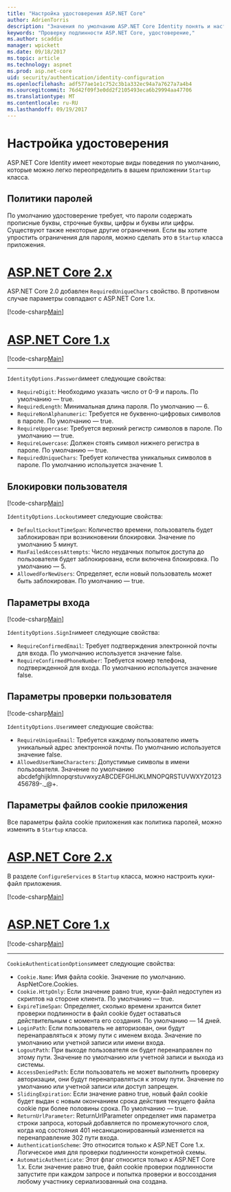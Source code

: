 ```yaml
---
title: "Настройка удостоверения ASP.NET Core"
author: AdrienTorris
description: "Значения по умолчанию ASP.NET Core Identity понять и настройки различных свойств Identity для использования пользовательских значений."
keywords: "Проверку подлинности ASP.NET Core, удостоверение,"
ms.author: scaddie
manager: wpickett
ms.date: 09/18/2017
ms.topic: article
ms.technology: aspnet
ms.prod: asp.net-core
uid: security/authentication/identity-configuration
ms.openlocfilehash: adf577ae1e1c752c3b1a332ec94a7a7627a7a4b4
ms.sourcegitcommit: 76d42f09f3e0dd2f2105493eca6b29994aa47706
ms.translationtype: MT
ms.contentlocale: ru-RU
ms.lasthandoff: 09/19/2017
---
```

# <a name="configure-identity"></a>Настройка удостоверения

ASP.NET Core Identity имеет некоторые виды поведения по умолчанию, которые можно легко переопределить в вашем приложении `Startup` класса.

## <a name="passwords-policy"></a>Политики паролей

По умолчанию удостоверение требует, что пароли содержать прописные буквы, строчные буквы, цифры и буквы или цифры. Существуют также некоторые другие ограничения. Если вы хотите упростить ограничения для пароля, можно сделать это в `Startup` класса приложения.

# <a name="aspnet-core-2xtabaspnetcore2x"></a>[ASP.NET Core 2.x](#tab/aspnetcore2x)

ASP.NET Core 2.0 добавлен `RequiredUniqueChars` свойство. В противном случае параметры совпадают с ASP.NET Core 1.x.

[!code-csharp[Main](identity/sample/src/ASPNETv2-IdentityDemo-Configuration/Startup.cs?range=29-37,50-52)]

# <a name="aspnet-core-1xtabaspnetcore1x"></a>[ASP.NET Core 1.x](#tab/aspnetcore1x)

[!code-csharp[Main](identity/sample/src/ASPNET-IdentityDemo-PrimaryKeysConfig/Startup.cs?range=58-65,84)]

---

`IdentityOptions.Password`имеет следующие свойства:
* `RequireDigit`: Необходимо указать число от 0-9 и пароль. По умолчанию — true.
* `RequiredLength`: Минимальная длина пароля. По умолчанию — 6.
* `RequireNonAlphanumeric`: Требуется не буквенно-цифровых символов в пароле. По умолчанию — true.
* `RequireUppercase`: Требуется верхний регистр символов в пароле. По умолчанию — true.
* `RequireLowercase`: Должен стоять символ нижнего регистра в пароле. По умолчанию — true.
* `RequiredUniqueChars`: Требует количества уникальных символов в пароле. По умолчанию используется значение 1.


## <a name="users-lockout"></a>Блокировки пользователя

[!code-csharp[Main](identity/sample/src/ASPNETv2-IdentityDemo-Configuration/Startup.cs?range=29-30,39-42,50-52)]

`IdentityOptions.Lockout`имеет следующие свойства:
* `DefaultLockoutTimeSpan`: Количество времени, пользователь будет заблокирован при возникновении блокировки. Значение по умолчанию 5 минут.
* `MaxFailedAccessAttempts`: Число неудачных попыток доступа до пользователя будет заблокирована, если включена блокировка. По умолчанию — 5.
* `AllowedForNewUsers`: Определяет, если новый пользователь может быть заблокирован. По умолчанию — true.


## <a name="sign-in-settings"></a>Параметры входа

[!code-csharp[Main](identity/sample/src/ASPNETv2-IdentityDemo-Configuration/Startup.cs?range=29-30,44-46,50-52)]

`IdentityOptions.SignIn`имеет следующие свойства:
* `RequireConfirmedEmail`: Требует подтверждения электронной почты для входа. По умолчанию используется значение false.
* `RequireConfirmedPhoneNumber`: Требуется номер телефона, подтвержденной для входа. По умолчанию используется значение false.


## <a name="user-validation-settings"></a>Параметры проверки пользователя

[!code-csharp[Main](identity/sample/src/ASPNETv2-IdentityDemo-Configuration/Startup.cs?range=29-30,48-52)]

`IdentityOptions.User`имеет следующие свойства:
* `RequireUniqueEmail`: Требуется каждому пользователю иметь уникальный адрес электронной почты. По умолчанию используется значение false.
* `AllowedUserNameCharacters`: Допустимые символы в имени пользователя. Значение по умолчанию abcdefghijklmnopqrstuvwxyzABCDEFGHIJKLMNOPQRSTUVWXYZ0123456789-._@+.

## <a name="applications-cookie-settings"></a>Параметры файлов cookie приложения

Все параметры файла cookie приложения как политика паролей, можно изменить в `Startup` класса.

# <a name="aspnet-core-2xtabaspnetcore2x"></a>[ASP.NET Core 2.x](#tab/aspnetcore2x)

В разделе `ConfigureServices` в `Startup` класса, можно настроить куки-файл приложения.

[!code-csharp[Main](identity/sample/src/ASPNETv2-IdentityDemo-Configuration/Startup.cs?name=snippet_configurecookie)]

# <a name="aspnet-core-1xtabaspnetcore1x"></a>[ASP.NET Core 1.x](#tab/aspnetcore1x)

[!code-csharp[Main](identity/sample/src/ASPNET-IdentityDemo-PrimaryKeysConfig/Startup.cs?range=58-59,72-80,84)]

--- 

`CookieAuthenticationOptions`имеет следующие свойства:
* `Cookie.Name`: Имя файла cookie. Значение по умолчанию. AspNetCore.Cookies.
* `Cookie.HttpOnly`: Если значение равно true, куки-файл недоступен из скриптов на стороне клиента. По умолчанию — true.
* `ExpireTimeSpan`: Определяет, сколько времени хранится билет проверки подлинности в файл cookie будет оставаться действительным с момента его создания. По умолчанию — 14 дней.
* `LoginPath`: Если пользователь не авторизован, они будут перенаправляться к этому пути с именем входа. Значение по умолчанию или учетной записи или имени входа.
* `LogoutPath`: При выходе пользователя он будет перенаправлен по этому пути. Значение по умолчанию или учетной записи и выхода из системы.
* `AccessDeniedPath`: Если пользователь не может выполнить проверку авторизации, они будут перенаправляться к этому пути. Значение по умолчанию или учетной записи или доступ запрещен.
* `SlidingExpiration`: Если значение равно true, новый файл cookie будет выдан с новым окончанием срока действия текущего файла cookie при более половины срока. По умолчанию — true.
* `ReturnUrlParameter`: ReturnUrlParameter определяет имя параметра строки запроса, который добавляется по промежуточного слоя, когда код состояния 401 несанкционированный изменяется на перенаправление 302 пути входа.
* `AuthenticationScheme`: Это относится только к ASP.NET Core 1.x. Логическое имя для проверки подлинности конкретной схемы.
* `AutomaticAuthenticate`: Этот флаг относится только к ASP.NET Core 1.x. Если значение равно true, файл cookie проверки подлинности запустите при каждом запросе и попытка проверки и воссоздания любому участнику сериализованный она создана.

